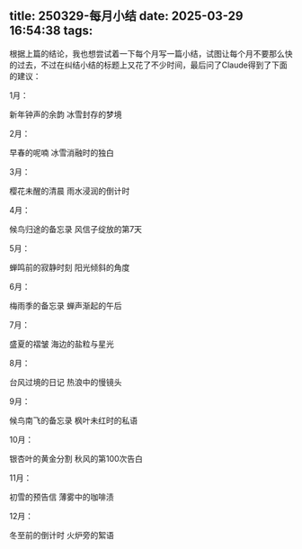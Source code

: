 title: 250329-每月小结
date: 2025-03-29 16:54:38
tags:
---

根据上篇的结论，我也想尝试着一下每个月写一篇小结，试图让每个月不要那么快的过去，不过在纠结小结的标题上又花了不少时间，最后问了Claude得到了下面的建议：

1月：

新年钟声的余韵
冰雪封存的梦境


2月：

早春的呢喃
冰雪消融时的独白

3月：

樱花未醒的清晨
雨水浸润的倒计时

4月：

候鸟归途的备忘录
风信子绽放的第7天

5月：

蝉鸣前的寂静时刻
阳光倾斜的角度

6月：

梅雨季的备忘录
蝉声渐起的午后

7月：

盛夏的褶皱
海边的盐粒与星光

8月：

台风过境的日记
热浪中的慢镜头

9月：

候鸟南飞的备忘录
枫叶未红时的私语

10月：

银杏叶的黄金分割
秋风的第100次告白

11月：

初雪的预告信
薄雾中的咖啡渍

12月：

冬至前的倒计时
火炉旁的絮语